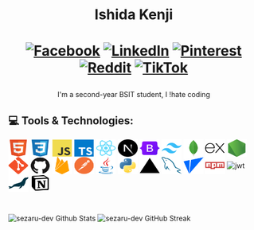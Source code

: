 
# <p align="center">Ishida Kenji</p>
 
# <p align="center">[![Facebook](https://img.shields.io/badge/Facebook-%231877F2.svg?logo=Facebook&logoColor=white)](https://facebook.com/https://www.facebook.com/Joenel11) [![LinkedIn](https://img.shields.io/badge/LinkedIn-%230077B5.svg?logo=linkedin&logoColor=white)](https://linkedin.com/in/https://linkedin.com/in/https://www.linkedin.com/in/joenel-sevellejo-2919a7259/) [![Pinterest](https://img.shields.io/badge/Pinterest-%23E60023.svg?logo=Pinterest&logoColor=white)](https://pinterest.com/https://pinterest.com/joenelsevellejo831) [![Reddit](https://img.shields.io/badge/Reddit-%23FF4500.svg?logo=Reddit&logoColor=white)](https://reddit.com/user/https://reddit.com/user/TobiKun) [![TikTok](https://img.shields.io/badge/TikTok-%23000000.svg?logo=TikTok&logoColor=white)](https://tiktok.com/@https://tiktok.com/@tobikun11) </p>


<p align="center">I'm a second-year BSIT student, I !hate coding</p>


## 💻 Tools & Technologies:
<div style="display: inline_block">
  <img align="center" alt="HTML" height="35" width="40" src="https://raw.githubusercontent.com/devicons/devicon/master/icons/html5/html5-original.svg">
  <img align="center" alt="CSS" height="35" width="40" src="https://raw.githubusercontent.com/devicons/devicon/master/icons/css3/css3-original.svg">
  <img align="center" alt="JavaScript" height="35" width="40" src="https://raw.githubusercontent.com/devicons/devicon/master/icons/javascript/javascript-original.svg">
  <img align="center" alt="TypeScript" height="35" width="40" src="https://raw.githubusercontent.com/devicons/devicon/master/icons/typescript/typescript-original.svg">
  <img align="center" alt="React" height="35" width="40" src="https://github.com/devicons/devicon/blob/master/icons/react/react-original.svg">
  <img align="center" alt="Next.js" height="35" width="40" src="https://raw.githubusercontent.com/devicons/devicon/master/icons/nextjs/nextjs-original.svg">
  <img align="center" alt="Bootstrap" height="35" width="40" src="https://raw.githubusercontent.com/devicons/devicon/master/icons/bootstrap/bootstrap-original.svg">
  <img align="center" alt="Tailwind CSS" height="35" width="40" src="https://github.com/devicons/devicon/blob/master/icons/tailwindcss/tailwindcss-original.svg">
  <img align="center" alt="MongoDB" height="35" width="40" src="https://raw.githubusercontent.com/devicons/devicon/master/icons/mongodb/mongodb-original.svg">
  <img align="center" alt="Express.js" height="35" width="40" src="https://raw.githubusercontent.com/devicons/devicon/master/icons/express/express-original.svg">
  <img align="center" alt="Node.js" height="35" width="40" src="https://raw.githubusercontent.com/devicons/devicon/master/icons/nodejs/nodejs-original.svg">
  <img align="center" alt="Git" height="35" width="40" src="https://raw.githubusercontent.com/devicons/devicon/master/icons/git/git-original.svg">
  <img align="center" alt="GitHub" height="35" width="40" src="https://github.com/devicons/devicon/blob/master/icons/github/github-original.svg">
  <img align="center" alt="Firebase" height="35" width="40" src="https://raw.githubusercontent.com/devicons/devicon/master/icons/firebase/firebase-plain.svg">
  <img align="center" alt="Postman" height="35" width="40" src="https://raw.githubusercontent.com/devicons/devicon/master/icons/postman/postman-original.svg">
  <img align="center" alt="Java" height="35" width="40" src="https://raw.githubusercontent.com/devicons/devicon/master/icons/java/java-original.svg">
  <img align="center" alt="Java" height="35" width="40" src="https://raw.githubusercontent.com/devicons/devicon/master/icons/python/python-original.svg">
  <img align="center" alt="Vercel" height="35" width="40" src="https://raw.githubusercontent.com/devicons/devicon/master/icons/vercel/vercel-original.svg">
  <img align="center" alt="MySQL" height="35" width="40" src="https://raw.githubusercontent.com/devicons/devicon/master/icons/mysql/mysql-original.svg">
  <img align="center" alt="Vite" height="35" width="40" src="https://raw.githubusercontent.com/devicons/devicon/master/icons/vite/vite-original.svg">
  <img align="center" alt="npm" height="35" width="40" src="https://raw.githubusercontent.com/devicons/devicon/master/icons/npm/npm-original-wordmark.svg">
  <img align="center" alt="jwt" height="35" width="60" src="https://cdn.worldvectorlogo.com/logos/jwt-3.svg">
  <img align="center" alt="MariaDB" height="35" width="40" src="https://raw.githubusercontent.com/devicons/devicon/master/icons/mariadb/mariadb-original.svg">
  <img align="center" alt="Notion" height="35" width="40" src="https://raw.githubusercontent.com/devicons/devicon/master/icons/notion/notion-original.svg">
</div>



<p>&nbsp;</p>  
  
<div>
    <img alt="sezaru-dev Github Stats" width="47%" src="https://github-readme-stats.vercel.app/api?username=sezaru-dev&show_icons=true&theme=dracula&count_private=true&hide_border=true">
    <img alt="sezaru-dev GitHub Streak" width="50%" src="https://github-readme-streak-stats.herokuapp.com/?user=Tobikun11-Arch&theme=dracula&hide_border=true">
</div>


<!-- Proudly created with GPRM ( https://gprm.itsvg.in ) -->
